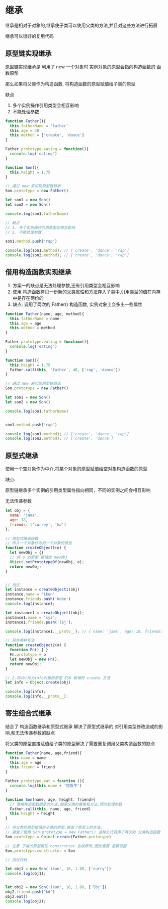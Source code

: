 # 继承

继承是相对于对象的,继承使子类可以使用父类的方法,并且对这些方法进行拓展

继承可以很好的复用代码

## 原型链实现继承
原型链实现继承是 利用了 new 一个对象时 实例对象的原型会指向构造函数的 函数原型

那么如果将父类作为构造函数, 将构造函数的原型赋值给子类的原型

缺点
1. 多个实例操作引用类型会相互影响
2. 不能处理参数

```js
function Father(){
  this.fatherName = 'father'
  this.age = 48
  this.method = ['create', 'dance']
}

Father.prototype.eating = function(){
  console.log('eating')
}

function Son(){
  this.height = 1.75
}

// 通过 new 来实现原型链继承
Son.prototype = new Father()

let son1 = new Son()
let son2 = new Son()

console.log(son1.fatherName)

// 缺点
// 1. 多个实例操作引用类型会相互影响
// 2. 不能处理参数

son1.method.push('rap')

console.log(son1.method); // ['create', 'dance', 'rap']
console.log(son2.method); // ['create', 'dance', 'rap']
```

## 借用构造函数实现继承
1. 方案一的缺点是无法处理参数,还有引用类型会相互影响
2. 使用 构造函数拷贝一份新的父类属性和方法存入子类中,引用类型的值在内存中是存在两份的
3. 缺点: 调用了两次的 Father() 构造函数, 实例对象上会多出一些属性
```js
function Father(name, age, method){
  this.fatherName = name
  this.age = age
  this.method = method
}

Father.prototype.eating = function(){
  console.log('eating')
}

function Son(){
  this.height = 1.75
  Father.call(this, 'father', 48, ['rap', 'dance'])
}

// 通过 new 来实现原型链继承
Son.prototype = new Father()

let son1 = new Son()
let son2 = new Son()

console.log(son1.fatherName)


son1.method.push('rap')

console.log(son1.method); // ['create', 'dance', 'rap']
console.log(son2.method); // ['create', 'dance']
```


## 原型式继承

使用一个空对象作为中介,将某个对象的原型赋值给空对象构造函数的原型

缺点:

原型链继承多个实例的引用类型属性指向相同，不同的实例之间会相互影响

无法传递参数

```js
let obj = {
  name: 'jams',
  age: 18,
  friends: ['currey', 'kd']
};

// 原型式继承函数
// 传入一个对象作为另一个对象的原型
function createObject1(o) {
  let newObj = {}
  // 将 o 的原型 赋值给 newObj
  Object.setPrototypeOf(newObj, o);
  return newObj;
}


// 测试
let instance = createObject1(obj)
instance.name = 'ikun'
instance.friends.push('kobe')
console.log(instance);

let instance1 = createObject1(obj);
instance1.name = 'cyz';
instance1.friends.push('lbj');

console.log(instance1.__proto__); // { name: 'jams', age: 18, friends: [ 'currey', 'kd', 'kobe', 'lbj' ] }
```

```js
// 另外两种写法
function createObject2(o) {
  function Fn() { }
  Fn.prototype = o
  let newObj = new Fn();
  return newObj;
}

// 2.将obj作为info对象的原型 ES6 新增的 create 方法
let info = Object.create(obj)

console.log(info);
console.log(info.__proto__);
```
## 寄生组合式继承

结合了 构造函数继承和原型式继承 解决了原型式继承的 对引用类型修改造成的影响,和无法传递参数的缺点

将父类的原型直接赋值给子类的原型解决了需要重复调用父类构造函数的缺点

```js
function Father(name, age,friend){
  this.name = name
  this.age = age
  this.friend = friend
}

Father.prototype.eat = function (){
  console.log(this.name + '吃饭中')
}

function Son(name, age, height, friend){
  // 使用构造函数继承的方式,继承父类的属性和方法,同时处理参数
  Father.call(this, name, age, friend)
  this.height = height
}

// 将父类的原型赋值给子类的原型,继承了原型上的方法,
// 避免了使用 Son.prototype = new Father() 这种方式调用了两次的 父类构造函数
Son.prototype = Object.create(Father.prototype)

// 注意 子类的原型属性 constructor 会被修改,因此需要 重新设置
Son.prototype.constructor = Son

// 测试代码

let obj1 = new Son('ikun', 18, 1.88, ['curry'])
console.log(obj1);


let obj2 = new Son('ikun', 18, 1.88, ['lbj'])
obj2.friend.push('kd')
obj2.eat()
console.log(obj2);

```





